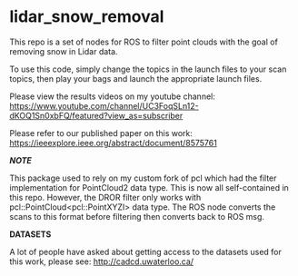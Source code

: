 # lidar_snow_removal
This repo is a set of nodes for ROS to filter point clouds with the goal of removing snow in Lidar data.

To use this code, simply change the topics in the launch files to your scan topics, then play your bags and launch the appropriate launch files.

Please view the results videos on my youtube channel: https://www.youtube.com/channel/UC3FoqSLn12-dKOQ1Sn0xbFQ/featured?view_as=subscriber

Please refer to our published paper on this work: https://ieeexplore.ieee.org/abstract/document/8575761

***NOTE***

This package used to rely on my custom fork of pcl which had the filter implementation for PointCloud2 data type. This is now all self-contained in this repo. However, the DROR filter only works with pcl::PointCloud\<pcl::PointXYZI\> data type. The ROS node converts the scans to this format before filtering then converts back to ROS msg.

**DATASETS**

A lot of people have asked about getting access to the datasets used for this work, please see: http://cadcd.uwaterloo.ca/
